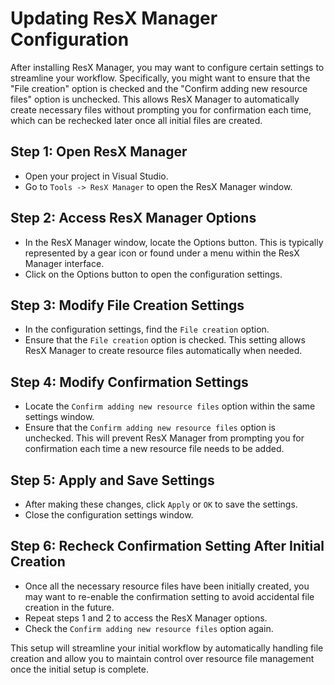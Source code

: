 # Updating ResX Manager Configuration

After installing ResX Manager, you may want to configure certain settings to streamline your workflow. Specifically, you might want to ensure that the "File creation" option is checked and the "Confirm adding new resource files" option is unchecked. This allows ResX Manager to automatically create necessary files without prompting you for confirmation each time, which can be rechecked later once all initial files are created.

## Step 1: Open ResX Manager
- Open your project in Visual Studio.
- Go to `Tools -> ResX Manager` to open the ResX Manager window.

## Step 2: Access ResX Manager Options
- In the ResX Manager window, locate the Options button. This is typically represented by a gear icon or found under a menu within the ResX Manager interface.
- Click on the Options button to open the configuration settings.

## Step 3: Modify File Creation Settings
- In the configuration settings, find the `File creation` option.
- Ensure that the `File creation` option is checked. This setting allows ResX Manager to create resource files automatically when needed.

## Step 4: Modify Confirmation Settings
- Locate the `Confirm adding new resource files` option within the same settings window.
- Ensure that the `Confirm adding new resource files` option is unchecked. This will prevent ResX Manager from prompting you for confirmation each time a new resource file needs to be added.

## Step 5: Apply and Save Settings
- After making these changes, click `Apply` or `OK` to save the settings.
- Close the configuration settings window.

## Step 6: Recheck Confirmation Setting After Initial Creation
- Once all the necessary resource files have been initially created, you may want to re-enable the confirmation setting to avoid accidental file creation in the future.
- Repeat steps 1 and 2 to access the ResX Manager options.
- Check the `Confirm adding new resource files` option again.

This setup will streamline your initial workflow by automatically handling file creation and allow you to maintain control over resource file management once the initial setup is complete.

